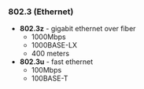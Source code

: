 ### 802.3 (Ethernet)
- **802.3z** - gigabit ethernet over fiber
	- 1000Mbps
	- 1000BASE-LX
	- 400 meters
- **802.3u** - fast ethernet
	- 100Mbps
	- 100BASE-T